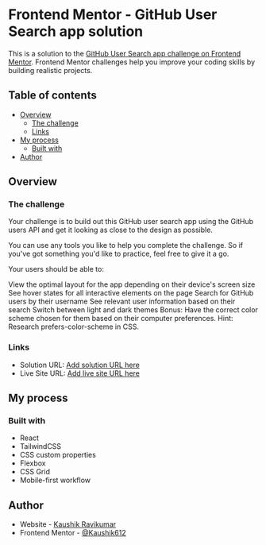 # Frontend Mentor - GitHub User Search app solution

This is a solution to the [GitHub User Search app challenge on Frontend Mentor](https://www.frontendmentor.io/challenges/github-user-search-app-Q09YOgaH6). 
Frontend Mentor challenges help you improve your coding skills by building realistic projects.

## Table of contents

- [Overview](#overview)
  - [The challenge](#the-challenge)
  - [Links](#links)
- [My process](#my-process)
  - [Built with](#built-with)
- [Author](#author)

## Overview

### The challenge

Your challenge is to build out this GitHub user search app using the GitHub users API and get it looking as close to the design as possible.

You can use any tools you like to help you complete the challenge. So if you've got something you'd like to practice, feel free to give it a go.

Your users should be able to:

View the optimal layout for the app depending on their device's screen size
See hover states for all interactive elements on the page
Search for GitHub users by their username
See relevant user information based on their search
Switch between light and dark themes
Bonus: Have the correct color scheme chosen for them based on their computer preferences. Hint: Research prefers-color-scheme in CSS.

### Links

- Solution URL: [Add solution URL here](https://your-solution-url.com)
- Live Site URL: [Add live site URL here](https://your-live-site-url.com)

## My process

### Built with

- React 
- TailwindCSS
- CSS custom properties
- Flexbox
- CSS Grid
- Mobile-first workflow


## Author

- Website - [Kaushik Ravikumar](https://github.com/Kaushik612)
- Frontend Mentor - [@Kaushik612](https://www.frontendmentor.io/profile/Kaushik612)
